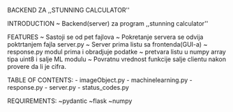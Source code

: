 BACKEND ZA ,,STUNNING CALCULATOR''

INTRODUCTION
~ Backend(server) za program ,,stunning calculator''

FEATURES
~ Sastoji se od pet fajlova
~ Pokretanje servera se odvija poktrtanjem fajla server.py
~ Server prima listu sa frontenda(GUI-a)
~ response.py modul prima i obradjuje podatke
~ pretvara listu u numpy array tipa uint8 i salje ML modulu
~ Povratnu vrednost funkcije salje clientu nakon provere da li je cifra.

TABLE OF CONTENTS:
    - imageObject.py
    - machinelearning.py
    - response.py
    - server.py
    - status_codes.py

REQUIREMENTS:
~pydantic
~flask
~numpy